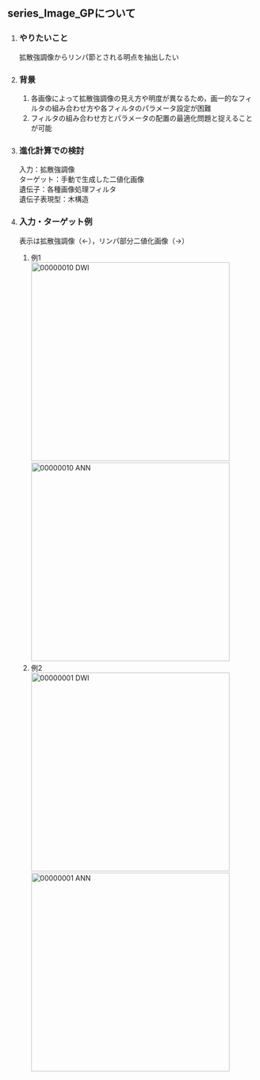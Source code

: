 ## series_Image_GPについて

1. ### やりたいこと  
    拡散強調像からリンパ節とされる明点を抽出したい  

1. ### 背景  
    1. 各画像によって拡散強調像の見え方や明度が異なるため，画一的なフィルタの組み合わせ方や各フィルタのパラメータ設定が困難  
    1. フィルタの組み合わせ方とパラメータの配置の最適化問題と捉えることが可能
1. ### 進化計算での検討  
      入力：拡散強調像  
      ターゲット：手動で生成した二値化画像  
      遺伝子：各種画像処理フィルタ  
      遺伝子表現型：木構造

1. ### 入力・ターゲット例  
    表示は拡散強調像（←），リンパ部分二値化画像（→）  
    1. 例1  
        <img width="400" alt="00000010 DWI" src="https://drive.google.com/uc?export=view&id=1BtS4-V599sWbgElqdGz8XCXxO_LiLHUu"><img width="400" alt="00000010 ANN" src="https://drive.google.com/uc?export=view&id=14ZCkmkib-6CdMsmSFpw2i-pDwzrirDjk">
    1. 例2  
        <img width="400" alt="00000001 DWI" src="https://drive.google.com/uc?export=view&id=1y7cbOemRy6J0OWfg_KoUqB0weOsl-5kU"><img width="400" alt="00000001 ANN" src="https://drive.google.com/uc?export=view&id=1xYchgKiMT15nIDcfWbriCk63wQK7zYlq">
